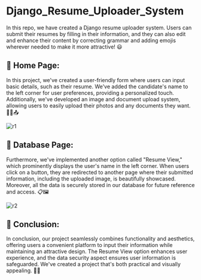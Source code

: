 # Django_Resume_Uploader_System
In this repo, we have created a Django resume uploader system. Users can submit their resumes by filling in their information, and they can also edit and enhance their content by correcting grammar and adding emojis wherever needed to make it more attractive! 😃

<h2> 🏡 Home Page: </h2>
In this project, we've created a user-friendly form where users can input basic details, such as their resume. We've added the candidate's name to the left corner for user preferences, providing a personalized touch. Additionally, we've developed an image and document upload system, allowing users to easily upload their photos and any documents they want. 📄🧑📤


![r1](https://github.com/PrathamSahani/Django_Resume_Uploader_System/assets/106865923/d5727933-e46d-47a6-913f-dfd2557343fd)

<h2> 📄 Database Page:</h2>
Furthermore, we've implemented another option called "Resume View," which prominently displays the user's name in the left corner. When users click on a button, they are redirected to another page where their submitted information, including the uploaded image, is beautifully showcased. Moreover, all the data is securely stored in our database for future reference and access. 📋🖼️


![r2](https://github.com/PrathamSahani/Django_Resume_Uploader_System/assets/106865923/f8e04344-2415-4de6-8932-9af2b08b4c98)

<h2> 🎉 Conclusion: </h2>
In conclusion, our project seamlessly combines functionality and aesthetics, offering users a convenient platform to input their information while maintaining an attractive design. The Resume View option enhances user experience, and the data security aspect ensures user information is safeguarded. We've created a project that's both practical and visually appealing. 🚀🌟
